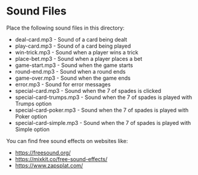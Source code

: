 # Sound Files

Place the following sound files in this directory:

- deal-card.mp3 - Sound of a card being dealt
- play-card.mp3 - Sound of a card being played
- win-trick.mp3 - Sound when a player wins a trick
- place-bet.mp3 - Sound when a player places a bet
- game-start.mp3 - Sound when the game starts
- round-end.mp3 - Sound when a round ends
- game-over.mp3 - Sound when the game ends
- error.mp3 - Sound for error messages
- special-card.mp3 - Sound when the 7 of spades is clicked
- special-card-trumps.mp3 - Sound when the 7 of spades is played with Trumps option
- special-card-poker.mp3 - Sound when the 7 of spades is played with Poker option
- special-card-simple.mp3 - Sound when the 7 of spades is played with Simple option

You can find free sound effects on websites like:
- https://freesound.org/
- https://mixkit.co/free-sound-effects/
- https://www.zapsplat.com/

